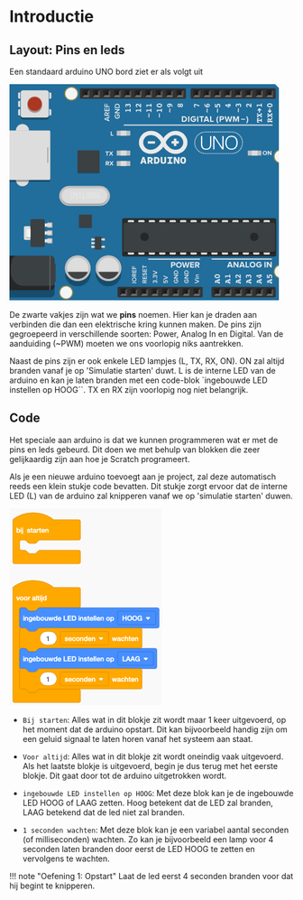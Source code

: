 # Introductie

## Layout: Pins en leds

Een standaard arduino UNO bord ziet er als volgt uit

![arduino_board](../img/arduino_board.png)

De zwarte vakjes zijn wat we **pins** noemen. Hier kan je draden aan verbinden die dan een elektrische kring kunnen maken. De pins zijn gegroepeerd in verschillende soorten: Power, Analog In en Digital. Van de aanduiding (~PWM) moeten we ons voorlopig niks aantrekken.

Naast de pins zijn er ook enkele LED lampjes (L, TX, RX, ON). ON zal altijd branden vanaf je op 'Simulatie starten' duwt. L is de interne LED van de arduino en kan je laten branden met een code-blok `ingebouwde LED instellen op HOOG``. TX en RX zijn voorlopig nog niet belangrijk.

## Code

Het speciale aan arduino is dat we kunnen programmeren wat er met de pins en leds gebeurd. Dit doen we met behulp van blokken die zeer gelijkaardig zijn aan hoe je Scratch programeert.  

Als je een nieuwe arduino toevoegt aan je project, zal deze automatisch reeds een klein stukje code bevatten. Dit stukje zorgt ervoor dat de interne LED (L) van de arduino zal knipperen vanaf we op 'simulatie starten' duwen.

![initiele code](../img/initiele_code_arduino.png)

* `Bij starten`: Alles wat in dit blokje zit wordt maar 1 keer uitgevoerd, op het moment dat de arduino opstart. Dit kan bijvoorbeeld handig zijn om een geluid signaal te laten horen vanaf het systeem aan staat.

* `Voor altijd`: Alles wat in dit blokje zit wordt oneindig vaak uitgevoerd. Als het laatste blokje is uitgevoerd, begin je dus terug met het eerste blokje. Dit gaat door tot de arduino uitgetrokken wordt.

* `ingebouwde LED instellen op HOOG`: Met deze blok kan je de ingebouwde LED HOOG of LAAG zetten. Hoog betekent dat de LED zal branden, LAAG betekend dat de led niet zal branden. 

* `1 seconden wachten`: Met deze blok kan je een variabel aantal seconden (of milliseconden) wachten. Zo kan je bijvoorbeeld een lamp voor 4 seconden laten branden door eerst de LED HOOG te zetten en vervolgens te wachten.

!!! note "Oefening 1: Opstart"
    Laat de led eerst 4 seconden branden voor dat hij begint te knipperen.